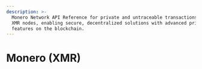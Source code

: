 ```yaml
---
description: >-
  Monero Network API Reference for private and untraceable transactions using
  XMR nodes, enabling secure, decentralized solutions with advanced privacy
  features on the blockchain.
---
```


# Monero (XMR)

